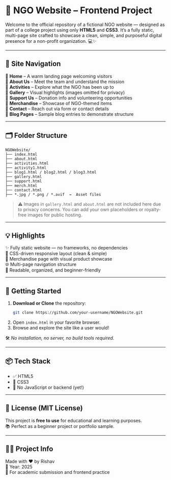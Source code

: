 # 🌱 NGO Website – Frontend Project

Welcome to the official repository of a fictional NGO website — designed as part of a college project using only **HTML5** and **CSS3**. It’s a fully static, multi-page site crafted to showcase a clean, simple, and purposeful digital presence for a non-profit organization. 💻✨

---


## 🧭 Site Navigation

🔹 **Home** – A warm landing page welcoming visitors  
🔹 **About Us** – Meet the team and understand the mission  
🔹 **Activities** – Explore what the NGO has been up to  
🔹 **Gallery** – Visual highlights (images omitted for privacy)  
🔹 **Support Us** – Donation info and volunteering opportunities  
🔹 **Merchandise** – Showcase of NGO-themed items  
🔹 **Contact** – Reach out via form or contact details  
🔹 **Blog Pages** – Sample blog entries to demonstrate structure

---

## 🗂 Folder Structure

```
NGOWebsite/
├── index.html
├── about.html
├── activities.html
├── activity1.html
├── blog1.html / blog2.html / blog3.html
├── gallery.html
├── support.html
├── merch.html
├── contact.html
├── *.jpg / *.png / *.avif  →  Asset files
```

> ⚠️ Images in `gallery.html` and `about.html` are not included here due to privacy concerns. You can add your own placeholders or royalty-free images for public hosting.

---

## 💡 Highlights

✨ Fully static website — no frameworks, no dependencies  
🎨 CSS-driven responsive layout (clean & simple)  
🛒 Merchandise page with visual product showcase  
🌐 Multi-page navigation structure  
📖 Readable, organized, and beginner-friendly

---

## 🚀 Getting Started

1. **Download or Clone** the repository:
   ```bash
   git clone https://github.com/your-username/NGOWebsite.git
   ```
2. Open `index.html` in your favorite browser.
3. Browse and explore the site like a user would!

🛠 *No installation, no server, no build tools required.*

---

## 📦 Tech Stack

- ✅ HTML5
- 🎨 CSS3
- 🚫 No JavaScript or backend (yet!)

---

## 🔖 License (MIT License)

This project is **free to use** for educational and learning purposes.  
📚 Perfect as a beginner project or portfolio sample.

---

## 👨‍🎓 Project Info

Made with ♥ by Rishav  
📅 Year: 2025  
🏫 For academic submission and frontend practice

